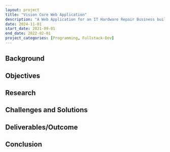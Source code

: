 ```yaml
---
layout: project
title: "Vision Core Web Application"
description: "A Web Application for an IT Hardware Repair Business built using Flask, Python and SQLAlchemy."
date: 2024-11-01
start_date: 2021-09-01
end_date: 2022-02-01
project_categories: [Programming, Fullstack-Dev]
---
```


## Background

## Objectives

## Research

## Challenges and Solutions

## Deliverables/Outcome

## Conclusion